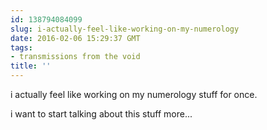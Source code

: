 ```yaml
---
id: 138794084099
slug: i-actually-feel-like-working-on-my-numerology
date: 2016-02-06 15:29:37 GMT
tags:
- transmissions from the void
title: ''
---
```


i actually feel like working on my numerology stuff for once.
 
i want to start talking about this stuff more...